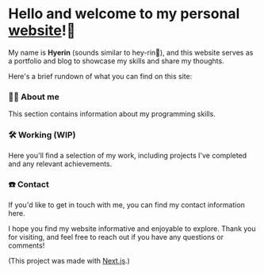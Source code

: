 # Hello and welcome to my personal [website](nextjs-blog-moonhyerin.vercel.app)!🚀

My name is **Hyerin** (sounds similar to hey-rin🍦), and this website serves as a portfolio and blog to showcase my skills and share my thoughts.

Here's a brief rundown of what you can find on this site:

### 🤸🏼 About me

This section contains information about my programming skills.

<!-- my background, and my interests. -->

### 🛠️ Working (WIP)

Here you'll find a selection of my work, including projects I've completed and any relevant achievements.

<!-- Blog: I occasionally share my thoughts and ideas on a variety of topics here, including technology, philosophy, and personal growth. -->

### ☎️ Contact

If you'd like to get in touch with me, you can find my contact information here.

I hope you find my website informative and enjoyable to explore. Thank you for visiting, and feel free to reach out if you have any questions or comments!

(This project was made with [Next.js](https://nextjs.org).)
